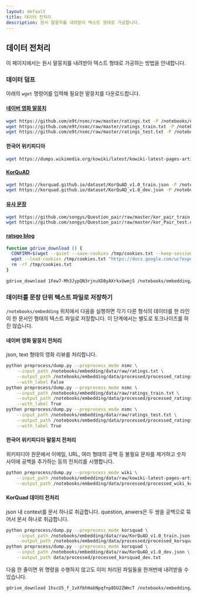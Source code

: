 ```yaml
---
layout: default
title: 데이터 전처리
description: 원시 말뭉치를 내려받아 텍스트 형태로 가공합니다.
---
```


## 데이터 전처리

이 페이지에서는 원시 말뭉치를 내려받아 텍스트 형태로 가공하는 방법을 안내합니다.


### 데이터 덤프

아래의 `wget` 명령어를 입력해 필요한 말뭉치를 다운로드합니다.

#### [네이버 영화 말뭉치](https://github.com/e9t/nsmc)

```bash
wget https://github.com/e9t/nsmc/raw/master/ratings.txt -P /notebooks/embedding/data/raw
wget https://github.com/e9t/nsmc/raw/master/ratings_train.txt -P /notebooks/embedding/data/raw
wget https://github.com/e9t/nsmc/raw/master/ratings_test.txt -P /notebooks/embedding/data/raw
```

#### 한국어 위키피디아

```bash
wget https://dumps.wikimedia.org/kowiki/latest/kowiki-latest-pages-articles.xml.bz2 -P /notebooks/embedding/data/raw
```

#### [KorQuAD](https://korquad.github.io)

```bash
wget https://korquad.github.io/dataset/KorQuAD_v1.0_train.json -P /notebooks/embedding/data/raw
wget https://korquad.github.io/dataset/KorQuAD_v1.0_dev.json -P /notebooks/embedding/data/raw
```

#### [유사 문장](https://github.com/songys/Question_pair)

```bash
wget https://github.com/songys/Question_pair/raw/master/kor_pair_train.csv -P /notebooks/embedding/data/raw
wget https://github.com/songys/Question_pair/raw/master/kor_Pair_test.csv -P /notebooks/embedding/data/raw
```

#### [ratsgo blog](http://ratsgo.github.io)

```bash
function gdrive_download () {
  CONFIRM=$(wget --quiet --save-cookies /tmp/cookies.txt --keep-session-cookies --no-check-certificate "https://docs.google.com/uc?export=download&id=$1" -O- | sed -rn 's/.*confirm=([0-9A-Za-z_]+).*/\1\n/p')
  wget --load-cookies /tmp/cookies.txt "https://docs.google.com/uc?export=download&confirm=$CONFIRM&id=$1" -O $2
  rm -rf /tmp/cookies.txt
}
          
gdrive_download 1Few7-Mh3JypQN3rjnuXD8yAXrkxUwmjS /notebooks/embedding/data/processed/processed_blog.txt
```

  
### 데이터를 문장 단위 텍스트 파일로 저장하기

`/notebooks/embedding` 위치에서 다음을 실행하면 각기 다른 형식의 데이터를 한 라인이 한 문서인 형태의 텍스트 파일로 저장합니다. 이 단계에서는 별도로 토크나이즈를 하진 않습니다.

#### 네이버 영화 말뭉치 전처리

json, text 형태의 영화 리뷰를 처리합니다.

```bash
python preprocess/dump.py --preprocess_mode nsmc \
	--input_path /notebooks/embedding/data/raw/ratings.txt \
	--output_path /notebooks/embedding/data/processed/processed_ratings.txt \
	--with_label False
python preprocess/dump.py --preprocess_mode nsmc \
	--input_path /notebooks/embedding/data/raw/ratings_train.txt \
	--output_path /notebooks/embedding/data/processed/processed_ratings_train.txt \
	--with_label True
python preprocess/dump.py --preprocess_mode nsmc \
	--input_path /notebooks/embedding/data/raw/ratings_test.txt \
	--output_path /notebooks/embedding/data/processed/processed_ratings_test.txt \
	--with_label True
```

#### 한국어 위키피디아 말뭉치 전처리

위키피디아 원문에서 이메일, URL, 여러 형태의 공백 등 불필요 문자를 제거하고 숫자 사이에 공백을 추가하는 등의 전처리를 시행합니다. 

```bash
python preprocess/dump.py --preprocess_mode wiki \
	--input_path /notebooks/embedding/data/raw/kowiki-latest-pages-articles.xml.bz2 \
	--output_path /notebooks/embedding/data/processed/processed_wiki_ko.txt
```

#### KorQuad 데이터 전처리

json 내 context를 문서 하나로 취급합니다. question, anwers은 두 쌍을 공백으로 묶어서 문서 하나로 취급합니다.

```bash
python preprocess/dump.py --preprocess_mode korsquad \
	--input_path /notebooks/embedding/data/raw/KorQuAD_v1.0_train.json \
	--output_path /notebooks/embedding/data/processed/processed_korsquad_train.txt
python preprocess/dump.py --preprocess_mode korsquad \
	--input_path /notebooks/embedding/data/raw/KorQuAD_v1.0_dev.json \
	--output_path data/processed/processed_korsquad_dev.txt
```

다음 한 줄이면 위 명령을 수행하지 않고도 이미 처리된 파일들을 한꺼번에 내려받을 수 있습니다. 

```bash
gdrive_download 1hscU5_f_1vXfbhHabNpqfnp8DU2ZWmcT /notebooks/embedding/data/processed.zip
```
